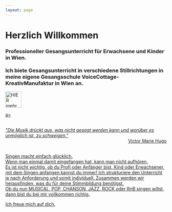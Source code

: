 ```yaml
---
layout: page
---
```

<h1>Herzlich Willkommen</h1>


<h3>Professioneller Gesangsunterricht für Erwachsene und Kinder in Wien.<br>
<br>
Ich biete Gesangsunterricht in verschiedene Stillrichtungen in meine eigene Gesangsschule VoiceCottage-KreativManufaktur in Wien an.</h3>



<a href="http://voicecottage.at">

<img src="logo-web-cierne.jpg" width="50" height="50" alt="HIER mehr erfahren">

a>

<br>
<i>
"Die Musik drückt aus, was nicht gesagt werden kann und worüber es unmöglich ist, zu schweigen."</i> <br>
<div align="right">  Victor Marie Hugo </div> 	<br>
								
Singen macht einfach glücklich. <br>
Wenn man einmal damit eingefangen hat, kann man nicht aufhören.<br>
Es ist nicht wichtig, ob du Profi oder Anfänger bist, Kind oder Erwachsener, mit dem Singen anfangen kannst du immer! Ich strukturiere den Unterricht je nach Anforderung und somit individuell. Zusammen werden wir herausfinden, was du für deine Stimmbildung benötigst.<br>
Ob du nun MUSICAL, POP, CHANSON, JAZZ, ROCK oder RnB singen willst, dann bist du bei mir vollkommen richtig.
<br>

Ich freue mich auf dich.
	





<!--
<h1>Blog</h1>

{% for post in paginator.posts %}
<div class="post-preview">
    <a href="{{ post.url | prepend: site.baseurl }}">
        <h2 class="post-title">            {{ post.title }}
        </h2>
        {% if post.subtitle %}
        <h3 class="post-subtitle">
            {{ post.subtitle }}
        </h3>
        {% endif %}
    </a>
    <p class="post-meta" style="margin-bottom:5px">Posted by {{ post.author }} on {{ post.date | date: "%B %-d, %Y" }}</p>
	<div class="notepad-index-post-tags" style="">
		{% for tag in post.tags %}<a href="{{ site.baseurl }}/search/index.html#{{ tag | cgi_encode }}" title="Other posts from the {{ tag | capitalize }} tag">{{ tag | capitalize }}</a>{% unless forloop.last %}&nbsp;{% endunless %}{% endfor %}
	</div>
</div>
<hr>
{% endfor %}

{% if paginator.total_pages > 1 %}
<ul class="pager">
    {% if paginator.previous_page %}
    <li class="previous">
        <a href="{{ paginator.previous_page_path | prepend: site.baseurl | replace: '//', '/' }}">&larr; Newer Posts</a>
    </li>
    {% endif %}
    {% if paginator.next_page %}
    <li class="next">
        <a href="{{ paginator.next_page_path | prepend: site.baseurl | replace: '//', '/' }}">Older Posts &rarr;</a>
    </li>
    {% endif %}
</ul>
{% endif %}
-->

